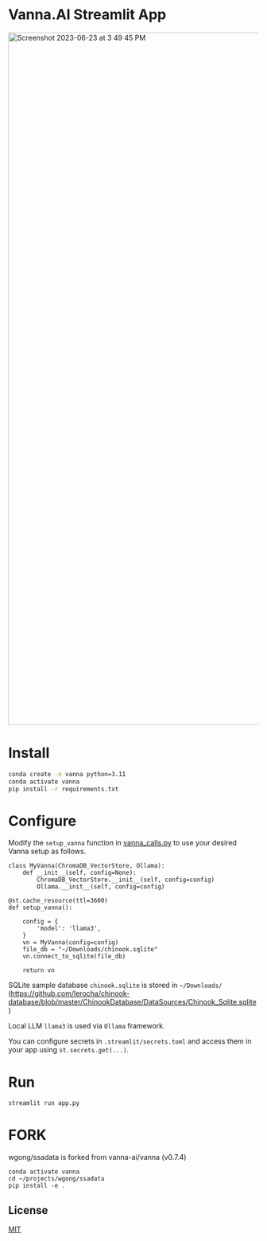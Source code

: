 # Vanna.AI Streamlit App
<img width="1392" alt="Screenshot 2023-06-23 at 3 49 45 PM" src="./assets/vanna_demo.gif">

# Install

```bash
conda create -n vanna python=3.11
conda activate vanna
pip install -r requirements.txt
```

# Configure
Modify the `setup_vanna` function in [vanna_calls.py](./vanna_calls.py) to use your desired Vanna setup as follows.

```
class MyVanna(ChromaDB_VectorStore, Ollama):
    def __init__(self, config=None):
        ChromaDB_VectorStore.__init__(self, config=config)
        Ollama.__init__(self, config=config)

@st.cache_resource(ttl=3600)
def setup_vanna():

    config = {
        'model': 'llama3',
    }
    vn = MyVanna(config=config)
    file_db = "~/Downloads/chinook.sqlite"
    vn.connect_to_sqlite(file_db)

    return vn

```

SQLite sample database `chinook.sqlite` is stored in `~/Downloads/` (https://github.com/lerocha/chinook-database/blob/master/ChinookDatabase/DataSources/Chinook_Sqlite.sqlite)

Local LLM `llama3` is used via `Ollama` framework.

You can configure secrets in `.streamlit/secrets.toml` and access them in your app using `st.secrets.get(...)`.

# Run

```bash
streamlit run app.py
```


# FORK

wgong/ssadata is forked from vanna-ai/vanna (v0.7.4)

```
conda activate vanna 
cd ~/projects/wgong/ssadata
pip install -e .
```

## License
[MIT](https://choosealicense.com/licenses/mit/)
